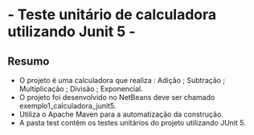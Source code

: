 # - Teste unitário de calculadora utilizando Junit 5 -

## Resumo
- O projeto é uma calculadora que realiza : Adição ; Subtração ; Multiplicação ; Divisão ; Exponencial.
- O projeto foi desenvolvido no NetBeans deve ser chamado exemplo1_calculadora_junit5.<br>
- Utiliza o Apache Maven para a automatização da construção.<br>
- A pasta test contêm os testes unitários do projeto utilizando JUnit 5.<br>
